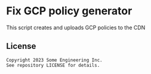 # Fix GCP policy generator
This script creates and uploads GCP policies to the CDN

## License
```
Copyright 2023 Some Engineering Inc.
See repository LICENSE for details.
```
